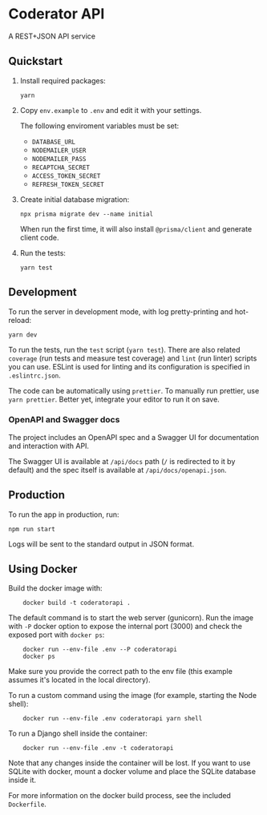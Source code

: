 # Coderator API

A REST+JSON API service

## Quickstart

1. Install required packages:

   ```
   yarn
   ```

2. Copy `env.example` to `.env` and edit it with your settings.

   The following enviroment variables must be set:

   - `DATABASE_URL`
   - `NODEMAILER_USER`
   - `NODEMAILER_PASS`
   - `RECAPTCHA_SECRET`
   - `ACCESS_TOKEN_SECRET`
   - `REFRESH_TOKEN_SECRET`

3. Create initial database migration:

   ```
   npx prisma migrate dev --name initial
   ```

   When run the first time, it will also install
   `@prisma/client` and generate client code.

4. Run the tests:

   ```
   yarn test
   ```

## Development

To run the server in development mode, with log pretty-printing
and hot-reload:

```
yarn dev
```

To run the tests, run the `test` script (`yarn test`). There are
also related `coverage` (run tests and measure test coverage) and `lint`
(run linter) scripts you can use. ESLint is used for linting and its
configuration is specified in `.eslintrc.json`.

The code can be automatically using `prettier`. To manually run
prettier, use `yarn prettier`. Better yet, integrate your editor
to run it on save.

### OpenAPI and Swagger docs

The project includes an OpenAPI spec and a Swagger UI for documentation and
interaction with API.

The Swagger UI is available at `/api/docs` path (`/` is redirected to it by
default) and the spec itself is available at `/api/docs/openapi.json`.

## Production

To run the app in production, run:

```
npm run start
```

Logs will be sent to the standard output in JSON format.

## Using Docker

Build the docker image with:

        docker build -t coderatorapi .

The default command is to start the web server (gunicorn). Run the image
with `-P` docker option to expose the internal port (3000) and check the
exposed port with `docker ps`:

        docker run --env-file .env --P coderatorapi
        docker ps

Make sure you provide the correct path to the env file (this example assumes
it's located in the local directory).

To run a custom command using the image (for example, starting the Node
shell):

        docker run --env-file .env coderatorapi yarn shell

To run a Django shell inside the container:

        docker run --env-file .env -t coderatorapi

Note that any changes inside the container will be lost. If you want to use
SQLite with docker, mount a docker volume and place the SQLite database
inside it.

For more information on the docker build process, see the included
`Dockerfile`.
